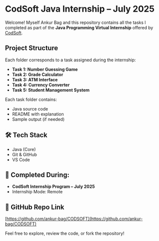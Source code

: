# CodSoft Java Internship – July 2025

Welcome!
Myself Ankur Bag and this repository contains all the tasks I completed as part of the **Java Programming Virtual Internship** offered by [CodSoft](https://www.codsoft.in/).

## Project Structure

Each folder corresponds to a task assigned during the internship:

- **Task 1: Number Guessing Game**
- **Task 2: Grade Calculator**
- **Task 3: ATM Interface**
- **Task 4: Currency Converter**
- **Task 5: Student Management System**

Each task folder contains:
- Java source code
- README with explanation
- Sample output (if needed)

## 🛠 Tech Stack
- Java (Core)
- Git & GitHub
- VS Code

## 📌 Completed During:
- **CodSoft Internship Program – July 2025**
- Internship Mode: Remote

## 🔗 GitHub Repo Link
[https://github.com/ankur-bag/CODSOFT](https://github.com/ankur-bag/CODSOFT)

Feel free to explore, review the code, or fork the repository!
